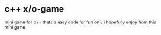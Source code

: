 # c++ x/o-game
mini game for c++ thats a easy code for fun only i hopefully enjoy from this mini game 
